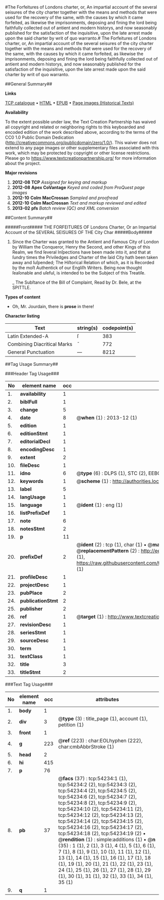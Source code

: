 #The Forfeitures of Londons charter, or, An impartial account of the several seisures of the city charter together with the means and methods that were used for the recovery of the same, with the causes by which it came forfeited, as likewise the imprisonments, deposing and fining the lord being faithfully collected out of antient and modern historys, and now seasonably published for the satisfaction of the inquisitive, upon the late arrest made upon the said charter by writ of quo warranto.#
The Forfeitures of Londons charter, or, An impartial account of the several seisures of the city charter together with the means and methods that were used for the recovery of the same, with the causes by which it came forfeited, as likewise the imprisonments, deposing and fining the lord being faithfully collected out of antient and modern historys, and now seasonably published for the satisfaction of the inquisitive, upon the late arrest made upon the said charter by writ of quo warranto.

##General Summary##

**Links**

[TCP catalogue](http://www.ota.ox.ac.uk/tcp/)  • 
[HTML](http://tei.it.ox.ac.uk/tcp/Texts-HTML/free/A39/A39971.html)  • 
[EPUB](http://tei.it.ox.ac.uk/tcp/Texts-EPUB/free/A39/A39971.epub) • 
[Page images (Historical Texts)](https://historicaltexts.jisc.ac.uk/eebo-12112436e)

**Availability**

To the extent possible under law, the Text Creation Partnership has waived all copyright and related or neighboring rights to this keyboarded and encoded edition of the work described above, according to the terms of the CC0 1.0 Public Domain Dedication (http://creativecommons.org/publicdomain/zero/1.0/). This waiver does not extend to any page images or other supplementary files associated with this work, which may be protected by copyright or other license restrictions. Please go to https://www.textcreationpartnership.org/ for more information about the project.

**Major revisions**

1. __2012-08__ __TCP__ *Assigned for keying and markup*
1. __2012-08__ __Apex CoVantage__ *Keyed and coded from ProQuest page images*
1. __2012-10__ __Colm MacCrossan__ *Sampled and proofread*
1. __2012-10__ __Colm MacCrossan__ *Text and markup reviewed and edited*
1. __2013-02__ __pfs__ *Batch review (QC) and XML conversion*

##Content Summary##

#####Front#####
THE FORFEITURES OF Londons Charter, Or an Impartial Account of the SEVERAL SEISURES OF THE City Char
#####Body#####

1. Since the Charter was granted to the Antient and Famous City of London by William the Conqueror, Henry the Second, and other Kings of this Realm, we find ſeveral Inſpections have been made into it, and that at ſundry times the Priviledges and Charter of the ſaid City hath been taken away and ſuſpended; The Hiſtorical Relation of which, as it is Recorded by the moſt Authentick of our Engliſh Writers. Being now thought ſeaſonable and uſeful, is intended to be the Subject of this Treatiſe.

    _ The Subſtance of the Bill of Complaint, Read by Dr. Bele, at the SPITTLE.

**Types of content**

  * Oh, Mr. Jourdain, there is **prose** in there!

**Character listing**


|Text|string(s)|codepoint(s)|
|---|---|---|
|Latin Extended-A|ſ|383|
|Combining             Diacritical Marks|̄|772|
|General Punctuation|—|8212|

##Tag Usage Summary##

###Header Tag Usage###

|No|element name|occ|attributes|
|---|---|---|---|
|1.|__availability__|1||
|2.|__biblFull__|1||
|3.|__change__|5||
|4.|__date__|8| @__when__ (1) : 2013-12 (1)|
|5.|__edition__|1||
|6.|__editionStmt__|1||
|7.|__editorialDecl__|1||
|8.|__encodingDesc__|1||
|9.|__extent__|2||
|10.|__fileDesc__|1||
|11.|__idno__|6| @__type__ (6) : DLPS (1), STC (2), EEBO-CITATION (1), OCLC (1), VID (1)|
|12.|__keywords__|1| @__scheme__ (1) : http://authorities.loc.gov/ (1)|
|13.|__label__|5||
|14.|__langUsage__|1||
|15.|__language__|1| @__ident__ (1) : eng (1)|
|16.|__listPrefixDef__|1||
|17.|__note__|6||
|18.|__notesStmt__|2||
|19.|__p__|11||
|20.|__prefixDef__|2| @__ident__ (2) : tcp (1), char (1)  •  @__matchPattern__ (2) : ([0-9\-]+):([0-9IVX]+) (1), (.+) (1)  •  @__replacementPattern__ (2) : http://eebo.chadwyck.com/downloadtiff?vid=$1&page=$2 (1), https://raw.githubusercontent.com/textcreationpartnership/Texts/master/tcpchars.xml#$1 (1)|
|21.|__profileDesc__|1||
|22.|__projectDesc__|1||
|23.|__pubPlace__|2||
|24.|__publicationStmt__|2||
|25.|__publisher__|2||
|26.|__ref__|1| @__target__ (1) : http://www.textcreationpartnership.org/docs/. (1)|
|27.|__revisionDesc__|1||
|28.|__seriesStmt__|1||
|29.|__sourceDesc__|1||
|30.|__term__|1||
|31.|__textClass__|1||
|32.|__title__|3||
|33.|__titleStmt__|2||


###Text Tag Usage###

|No|element name|occ|attributes|
|---|---|---|---|
|1.|__body__|1||
|2.|__div__|3| @__type__ (3) : title_page (1), account (1), petition (1)|
|3.|__front__|1||
|4.|__g__|223| @__ref__ (223) : char:EOLhyphen (222), char:cmbAbbrStroke (1)|
|5.|__head__|2||
|6.|__hi__|415||
|7.|__p__|76||
|8.|__pb__|37| @__facs__ (37) : tcp:54234:1 (1), tcp:54234:2 (2), tcp:54234:3 (2), tcp:54234:4 (2), tcp:54234:5 (2), tcp:54234:6 (2), tcp:54234:7 (2), tcp:54234:8 (2), tcp:54234:9 (2), tcp:54234:10 (2), tcp:54234:11 (2), tcp:54234:12 (2), tcp:54234:13 (2), tcp:54234:14 (2), tcp:54234:15 (2), tcp:54234:16 (2), tcp:54234:17 (2), tcp:54234:18 (2), tcp:54234:19 (2)  •  @__rendition__ (1) : simple:additions (1)  •  @__n__ (35) : 1 (1), 2 (1), 3 (1), 4 (1), 5 (1), 6 (1), 7 (1), 8 (1), 9 (1), 10 (1), 11 (1), 12 (1), 13 (1), 14 (1), 15 (1), 16 (1), 17 (1), 18 (1), 19 (1), 20 (1), 21 (1), 22 (1), 23 (1), 24 (1), 25 (1), 26 (1), 27 (1), 28 (1), 29 (1), 30 (1), 31 (1), 32 (1), 33 (1), 34 (1), 35 (1)|
|9.|__q__|1||
